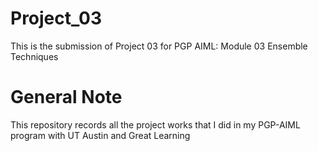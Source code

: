 # Project_03
This is the submission of Project 03 for PGP AIML: Module 03 Ensemble Techniques

# General Note
This repository records all the project works that I did in my PGP-AIML program with UT Austin and Great Learning
